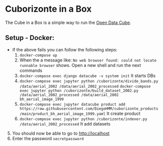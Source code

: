 # Cuborizonte in a Box

The Cube in a Box is a simple way to run the [Open Data Cube](https://www.opendatacube.org).

## Setup - Docker:

  * If the above fails you can follow the following steps:
    1. `docker-compose up`
    2. When the a message like: `No web browser found: could not locate runnable browser` shows. Open a new shell and run the next commands
    3. `docker-compose exec django datacube -v system init` It starts DBs
    4.    `docker-compose exec jupyter python /cuborizonte/divide_bands.py /data/aerial_2002 /data/aerial_2002_processed`
          `docker-compose exec jupyter python /cuborizonte/build_dataset_2002.py /data/aerial_2002_processed /data/aerial_2002 bh_aerial_image_1999`
    5. `docker-compose exec jupyter datacube product add https://raw.githubusercontent.com/DiegoHMM/cuborizonte_products/main/product_bh_aerial_image_1999.yaml` It create product
    6. `docker-compose exec jupyter python /cuborizonte/indexer.py /data/aerial_2002_processed` It add datasets

5. You should now be able to go to <http://localhost>
6. Enter the password `secretpassword`